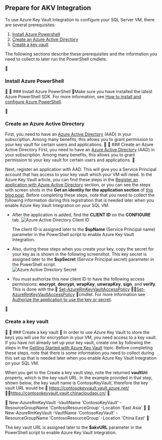 ## Prepare for AKV Integration
To use Azure Key Vault Integration to configure your SQL Server VM, there are several prerequisites: 

1.	[Install Azure Powershell](#install-azure-powershell)
2.	[Create an Azure Active Directory](#create-an-azure-active-directory)
3.	[Create a key vault](#create-a-key-vault)

The following sections describe these prerequisites and the information you need to collect to later run the PowerShell cmdlets.


### Install Azure PowerShell


###<a name="install-azure-powershell"></a> Install Azure PowerShell

Make sure you have installed the latest Azure PowerShell SDK. For more information, see [How to install and configure Azure PowerShell](/documentation/articles/powershell-install-configure/).


### Create an Azure Active Directory
First, you need to have an [Azure Active Directory](https://azure.microsoft.com/trial/get-started-active-directory/) (AAD) in your subscription. Among many benefits, this allows you to grant permission to your key vault for certain users and applications.


###<a name="create-an-azure-active-directory"></a> Create an Azure Active Directory
First, you need to have an [Azure Active Directory](/pricing/1rmb-trial/) (AAD) in your subscription. Among many benefits, this allows you to grant permission to your key vault for certain users and applications.


Next, register an application with AAD. This will give you a Service Principal account that has access to your key vault which your VM will need. In the Azure Key Vault article, you can find these steps in the [Register an application with Azure Active Directory](/documentation/articles/key-vault-get-started/#register) section, or you can see the steps with screen shots in the **Get an identity for the application section** of [this blog post](http://blogs.technet.com/b/kv/archive/2015/01/09/azure-key-vault-step-by-step.aspx). Before completing these steps, note that you need to collect the following information during this registration that is needed later when you enable Azure Key Vault Integration on your SQL VM.

- After the application is added, find the **CLIENT ID**  on the **CONFIGURE** tab. 
	![Azure Active Directory Client ID](./media/virtual-machines-sql-server-akv-prepare/aad-client-id.png)
	
	The client ID is assigned later to the **$spName** (Service Principal name) parameter in the PowerShell script to enable Azure Key Vault Integration. 
- Also, during these steps when you create your key, copy the secret for your key as is shown in the following screenshot. This key secret is assigned later to the **$spSecret** (Service Principal secret) parameter in the PowerShell script.  
	![Azure Active Directory Secret](./media/virtual-machines-sql-server-akv-prepare/aad-sp-secret.png)
- You must authorize this new client ID to have the following access permissions: **encrypt**, **decrypt**, **wrapKey**, **unwrapKey**, **sign**, and **verify**. This is done with the  [Set-AzureRmKeyVaultAccessPolicy](https://msdn.microsoft.com/library/azure/mt603625.aspx)  [Set-AzureRmKeyVaultAccessPolicy](https://msdn.microsoft.com/zh-cn/library/azure/mt603625.aspx)  cmdlet. For more information see [Authorize the application to use the key or secret](/documentation/articles/key-vault-get-started/#authorize).


### Create a key vault


###<a name="create-a-key-vault"></a> Create a key vault

In order to use Azure Key Vault to store the keys you will use for encryption in your VM, you need access to a key vault. If you have not already set up your key vault, create one by following the steps in the [Getting Started with Azure Key Vault](/documentation/articles/key-vault-get-started/) topic. Before completing these steps, note that there is some information you need to collect during this set up that is needed later when you enable Azure Key Vault Integration on your SQL VM.

When you get to the Create a key vault step, note the returned **vaultUri** property, which is the key vault URL. In the example provided in that step, shown below, the key vault name is ContosoKeyVault, therefore the key vault URL would be  https://contosokeyvault.vault.azure.net/  https://contosokeyvault.vault.chinacloudapi.cn/ .


	New-AzureRmKeyVault -VaultName 'ContosoKeyVault' -ResourceGroupName 'ContosoResourceGroup' -Location 'East Asia'


	New-AzureRmKeyVault -VaultName 'ContosoKeyVault' -ResourceGroupName 'ContosoResourceGroup' -Location 'China East'


The key vault URL is assigned later to the **$akvURL** parameter in the PowerShell script to enable Azure Key Vault Integration.
